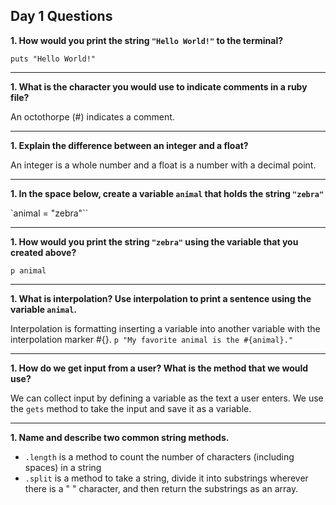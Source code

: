 ## Day 1 Questions

**1. How would you print the string `"Hello World!"` to the terminal?**

`puts "Hello World!"`
***

**1. What is the character you would use to indicate comments in a ruby file?**

An octothorpe (#) indicates a comment.
***

**1. Explain the difference between an integer and a float?**

An integer is a whole number and a float is a number with a decimal point.
***

**1. In the space below, create a variable `animal` that holds the string `"zebra"`**

`animal = "zebra"``
***

**1. How would you print the string `"zebra"` using the variable that you created above?**

`p animal`
***
**1. What is interpolation? Use interpolation to print a sentence using the variable `animal`.**

Interpolation is formatting inserting a variable into another variable with the interpolation marker #{}.
`p "My favorite animal is the #{animal}."`
***

**1. How do we get input from a user? What is the method that we would use?**

We can collect input by defining a variable as the text a user enters. We use the `gets` method to take the input and save it as a variable.
***

**1. Name and describe two common string methods.**

* `.length` is a method to count the number of characters (including spaces) in a string
* `.split` is a method to take a string, divide it into substrings wherever there is a " " character, and then return the substrings as an array.
